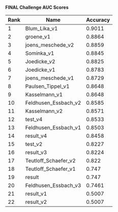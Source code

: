 **FINAL Challenge AUC Scores**


|Rank|Name|Accuracy|
|----|-----|---|
|1|Blum_Lika_v1|0.9011| 
|2|groene_v1|0.8864| 
|3|joens_meschede_v2|0.8859| 
|4|Sominka_v1|0.8845| 
|5|Joedicke_v2|0.8825| 
|6|Joedicke_v1|0.8783| 
|7|joens_meschede_v1|0.8729| 
|8|Paulsen_Tippel_v1|0.8648| 
|9|Kasselmann_v1|0.8648| 
|10|Feldhusen_Essbach_v2|0.8585| 
|11|Kasselmann_v2|0.8571| 
|12|test_v4|0.8533| 
|13|Feldhusen_Essbach_v1|0.8503| 
|14|result_v4|0.8458| 
|15|test_v2|0.8227| 
|16|result_v3|0.8224| 
|17|Teutloff_Schaefer_v2|0.822| 
|18|Teutloff_Schaefer_v1|0.747| 
|19|result|0.747| 
|20|Feldhusen_Essbach_v3|0.7461| 
|21|result_v1|0.5007| 
|22|result_v2|0.5007| 
